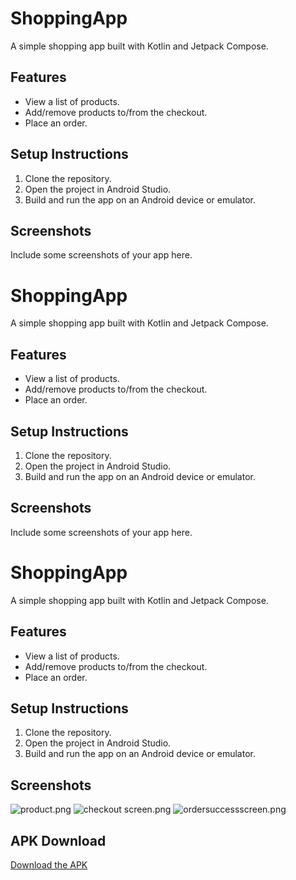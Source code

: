 # ShoppingApp

A simple shopping app built with Kotlin and Jetpack Compose.

## Features
- View a list of products.
- Add/remove products to/from the checkout.
- Place an order.

## Setup Instructions
1. Clone the repository.
2. Open the project in Android Studio.
3. Build and run the app on an Android device or emulator.

## Screenshots
Include some screenshots of your app here.
# ShoppingApp

A simple shopping app built with Kotlin and Jetpack Compose.

## Features
- View a list of products.
- Add/remove products to/from the checkout.
- Place an order.

## Setup Instructions
1. Clone the repository.
2. Open the project in Android Studio.
3. Build and run the app on an Android device or emulator.

## Screenshots
Include some screenshots of your app here.
# ShoppingApp

A simple shopping app built with Kotlin and Jetpack Compose.

## Features
- View a list of products.
- Add/remove products to/from the checkout.
- Place an order.

## Setup Instructions
1. Clone the repository.
2. Open the project in Android Studio.
3. Build and run the app on an Android device or emulator.

## Screenshots
![product.png](..%2Fproduct.png)
![checkout screen.png](..%2Fcheckout%20screen.png)
![ordersuccessscreen.png](..%2Fordersuccessscreen.png)

## APK Download
[Download the APK]()


